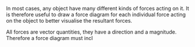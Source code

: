 
In most cases, any object have many different kinds of forces acting on it. It is therefore useful to draw a force diagram for each individual force acting on the object to better visualise the resultant forces.

All forces are vector quantities, they have a direction and a magnitude. Therefore a force diagram must incl